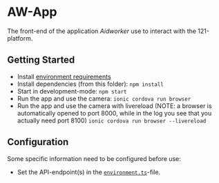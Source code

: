 AW-App
======

The front-end of the application *Aidworker* use to interact with the 121-platform.

## Getting Started
- Install [environment requirements](../README.md)
- Install dependencies (from this folder):
  `npm install`
- Start in development-mode:
  `npm start`
- Run the app and use the camera: 
  `ionic cordova run browser`
- Run the app and use the camera with livereload (NOTE: a browser is automatically opened to port 8000, while in the log you see that you actually need port 8100) 
  `ionic cordova run browser --livereload`

## Configuration
Some specific information need to be configured before use:

- Set the API-endpoint(s) in the [`environment.ts`](./src/environments/environment.ts)-file.


